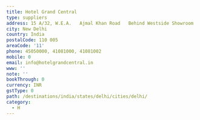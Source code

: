 ```yaml
---
title: Hotel Grand Central
type: suppliers
address: 15 A/32, W.E.A.   Ajmal Khan Road   Behind Westside Showroom  Karol Bagh
city: New Delhi
country: India
postalCode: 110 005
areaCode: '11'
phone: 45050000, 41081000, 41081002
mobile: 0
email: info@hotelgrandcentral.in
www: ''
note: ''
bookThrough: 0
currency: INR
gstType: 0
path: /destinations/india/states/delhi/cities/delhi/
category:
  - H
---
```


